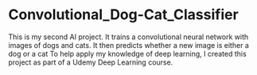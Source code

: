 # Convolutional_Dog-Cat_Classifier
This is my second AI project. It trains a convolutional neural network with images of dogs and cats. It then predicts whether a new image is either a dog or a cat
To help apply my knowledge of deep learning, I created this project as part of a Udemy Deep Learning course. 
